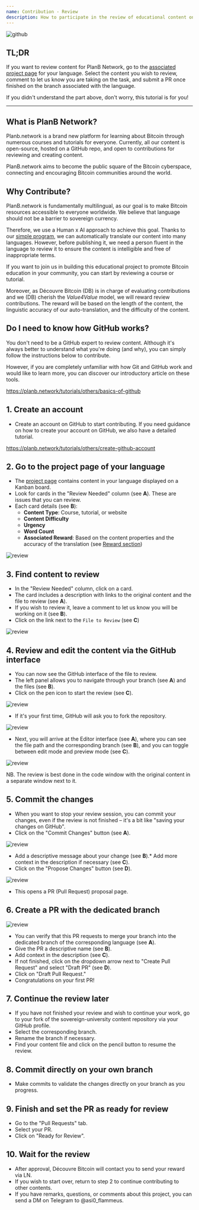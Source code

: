 ```yaml
---
name: Contribution - Review
description: How to participate in the review of educational content on PlanB Network?
---
```

![github](assets/cover.webp)

## TL;DR
If you want to review content for PlanB Network, go to the [associated project page](https://github.com/DecouvreBitcoin/sovereign-university-data/projects?query=is%3Aopen) for your language. Select the content you wish to review, comment to let us know you are taking on the task, and submit a PR once finished on the branch associated with the language.

If you didn't understand the part above, don't worry, this tutorial is for you!

---

## What is PlanB Network?

Planb.network is a brand new platform for learning about Bitcoin through numerous courses and tutorials for everyone. Currently, all our content is open-source, hosted on a GitHub repo, and open to contributions for reviewing and creating content.

PlanB.network aims to become the public square of the Bitcoin cyberspace, connecting and encouraging Bitcoin communities around the world.

## Why Contribute?

PlanB.network is fundamentally multilingual, as our goal is to make Bitcoin resources accessible to everyone worldwide. We believe that language should not be a barrier to sovereign currency.

Therefore, we use a Human x AI approach to achieve this goal. Thanks to our [simple program](https://github.com/Asi0Flammeus/LLM-Translator), we can automatically translate our content into many languages. However, before publishing it, we need a person fluent in the language to review it to ensure the content is intelligible and free of inappropriate terms.

If you want to join us in building this educational project to promote Bitcoin education in your community, you can start by reviewing a course or tutorial.

Moreover, as Découvre Bitcoin (DB) is in charge of evaluating contributions and we (DB) cherish the *Value4Value* model, we will reward review contributions. The reward will be based on the length of the content, the linguistic accuracy of our auto-translation, and the difficulty of the content.

## Do I need to know how GitHub works?

You don't need to be a GitHub expert to review content.
Although it's always better to understand what you're doing (and why), you can simply follow the instructions below to contribute.

However, if you are completely unfamiliar with how Git and GitHub work and would like to learn more, you can discover our introductory article on these tools.

https://planb.network/tutorials/others/basics-of-github



## 1. Create an account
* Create an account on GitHub to start contributing. If you need guidance on how to create your account on GitHub, we also have a detailed tutorial.

https://planb.network/tutorials/others/create-github-account


## **2. Go to the project page of your language**
* The [project page](https://github.com/DecouvreBitcoin/sovereign-university-data/projects?query=is%3Aopen) contains content in your language displayed on a Kanban board.
* Look for cards in the "Review Needed" column (see **A**). These are issues that you can review.
* Each card details (see **B**):
	- **Content Type**: Course, tutorial, or website
	- **Content Difficulty**
	- **Urgency**
	- **Word Count**
	- **Associated Reward**: Based on the content properties and the accuracy of the translation (see [Reward section](https://github.com/DecouvreBitcoin/sovereign-university-data?tab=readme-ov-file#sat-reward))

![review](assets/1.webp)

## **3. Find content to review**
* In the "Review Needed" column, click on a card.
* The card includes a description with links to the original content and the file to review (see **A**).
* If you wish to review it, leave a comment to let us know you will be working on it (see **B**).
* Click on the link next to the `File to Review` (see **C**)

![review](assets/2.webp)

## **4. Review and edit the content via the GitHub interface**
* You can now see the GitHub interface of the file to review.
* The left panel allows you to navigate through your branch (see **A**) and the files (see **B**).
* Click on the pen icon to start the review (see **C**).

![review](assets/3.webp)

* If it's your first time, GitHub will ask you to fork the repository.

![review](assets/4.webp)

* Next, you will arrive at the Editor interface (see **A**), where you can see the file path and the corresponding branch (see **B**), and you can toggle between edit mode and preview mode (see **C**).

![review](assets/5.webp)

NB. The review is best done in the code window with the original content in a separate window next to it.

## **5. Commit the changes**

* When you want to stop your review session, you can commit your changes, even if the review is not finished – it's a bit like "saving your changes on GitHub".
* Click on the "Commit Changes" button (see **A**).

![review](assets/6.webp)
* Add a descriptive message about your change (see **B**).* Add more context in the description if necessary (see **C**).
* Click on the "Propose Changes" button (see **D**).

![review](assets/7.webp)

* This opens a PR (Pull Request) proposal page.

## **6. Create a PR with the dedicated branch**
![review](assets/8.webp)

* You can verify that this PR requests to merge your branch into the dedicated branch of the corresponding language (see **A**).
* Give the PR a descriptive name (see **B**).
* Add context in the description (see **C**).
* If not finished, click on the dropdown arrow next to "Create Pull Request" and select "Draft PR" (see **D**).
* Click on "Draft Pull Request."
* Congratulations on your first PR!

## **7. Continue the review later**
* If you have not finished your review and wish to continue your work, go to your fork of the sovereign-university content repository via your GitHub profile.
* Select the corresponding branch.
* Rename the branch if necessary.
* Find your content file and click on the pencil button to resume the review.

## **8. Commit directly on your own branch**
* Make commits to validate the changes directly on your branch as you progress.

## **9. Finish and set the PR as ready for review**
* Go to the "Pull Requests" tab.
* Select your PR.
* Click on "Ready for Review".

## 10. Wait for the review
* After approval, Découvre Bitcoin will contact you to send your reward via LN.
* If you wish to start over, return to step 2 to continue contributing to other contents.
* If you have remarks, questions, or comments about this project, you can send a DM on Telegram to @asi0_flammeus.
